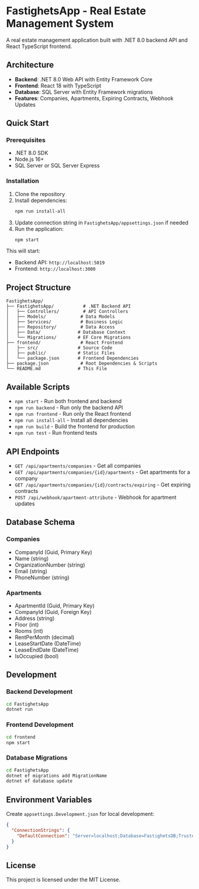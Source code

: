 # FastighetsApp - Real Estate Management System

A real estate management application built with .NET 8.0 backend API and React TypeScript frontend.

## Architecture

- **Backend**: .NET 8.0 Web API with Entity Framework Core
- **Frontend**: React 18 with TypeScript
- **Database**: SQL Server with Entity Framework migrations
- **Features**: Companies, Apartments, Expiring Contracts, Webhook Updates

## Quick Start

### Prerequisites

- .NET 8.0 SDK
- Node.js 16+
- SQL Server or SQL Server Express

### Installation

1. Clone the repository
2. Install dependencies:
   ```bash
   npm run install-all
   ```
3. Update connection string in `FastighetsApp/appsettings.json` if needed
4. Run the application:
   ```bash
   npm start
   ```

This will start:
- Backend API: `http://localhost:5019`
- Frontend: `http://localhost:3000`

## Project Structure

```
FastighetsApp/
├── FastighetsApp/           # .NET Backend API
│   ├── Controllers/         # API Controllers
│   ├── Models/             # Data Models
│   ├── Services/           # Business Logic
│   ├── Repository/         # Data Access
│   ├── Data/              # Database Context
│   └── Migrations/        # EF Core Migrations
├── frontend/               # React Frontend
│   ├── src/               # Source Code
│   ├── public/            # Static Files
│   └── package.json       # Frontend Dependencies
├── package.json            # Root Dependencies & Scripts
└── README.md              # This File
```

## Available Scripts

- `npm start` - Run both frontend and backend
- `npm run backend` - Run only the backend API
- `npm run frontend` - Run only the React frontend
- `npm run install-all` - Install all dependencies
- `npm run build` - Build the frontend for production
- `npm run test` - Run frontend tests

## API Endpoints

- `GET /api/apartments/companies` - Get all companies
- `GET /api/apartments/companies/{id}/apartments` - Get apartments for a company
- `GET /api/apartments/companies/{id}/contracts/expiring` - Get expiring contracts
- `POST /api/webhook/apartment-attribute` - Webhook for apartment updates

## Database Schema

### Companies
- CompanyId (Guid, Primary Key)
- Name (string)
- OrganizationNumber (string)
- Email (string)
- PhoneNumber (string)

### Apartments
- ApartmentId (Guid, Primary Key)
- CompanyId (Guid, Foreign Key)
- Address (string)
- Floor (int)
- Rooms (int)
- RentPerMonth (decimal)
- LeaseStartDate (DateTime)
- LeaseEndDate (DateTime)
- IsOccupied (bool)

## Development

### Backend Development
```bash
cd FastighetsApp
dotnet run
```

### Frontend Development
```bash
cd frontend
npm start
```

### Database Migrations
```bash
cd FastighetsApp
dotnet ef migrations add MigrationName
dotnet ef database update
```

## Environment Variables

Create `appsettings.Development.json` for local development:
```json
{
  "ConnectionStrings": {
    "DefaultConnection": "Server=localhost;Database=FastighetsDB;Trusted_Connection=true;TrustServerCertificate=true;"
  }
}
```

## License

This project is licensed under the MIT License.